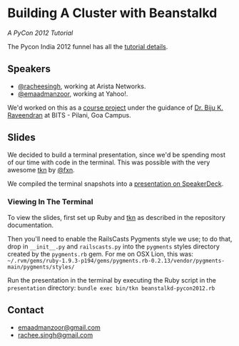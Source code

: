 # Building A Cluster with Beanstalkd

*A PyCon 2012 Tutorial*

The Pycon India 2012 funnel has all the [tutorial details](http://in.pycon.org/2012/funnel/pyconindia2012/55-simple-linux-cluster-with-python-and-beanstalkd).

## Speakers

   * [@racheesingh](https://github.com/racheesingh/), working at Arista Networks.
   * [@emaadmanzoor](https://github.com/emaadmanzoor), working at Yahoo!.

We'd worked on this as a [course project](https://github.com/emaadmanzoor/distributed-pi-estimation)
under the guidance of [Dr. Biju K. Raveendran](http://www.bits-pilani.ac.in/goa/biju/Profile) at BITS - Pilani, Goa Campus.

## Slides

We decided to build a terminal presentation, since we'd be spending most of
our time with code in the terminal. This was possible with the very awesome
[tkn](https://github.com/fxn/tkn) by [@fxn](https://github.com/fxn).

We compiled the terminal snapshots into a [presentation on SpeakerDeck](https://speakerdeck.com/u/emaadmanzoor/p/building-a-cluster-with-python-and-beanstalkd).

<script async class="speakerdeck-embed" data-id="5078db60cd52500002042a24" data-ratio="1.3333333333333333" src="//speakerdeck.com/assets/embed.js"></script>

### Viewing In The Terminal

To view the slides, first set up Ruby and [tkn](https://github.com/fxn/tkn) as described
in the repository documentation.

Then you'll need to enable the RailsCasts Pygments style we use; to do that,
drop in `__init__.py` and `railscasts.py` into the `pygments` styles
directory created by the `pygments.rb` gem. For me on OSX Lion, this was:
`~/.rvm/gems/ruby-1.9.3-p194/gems/pygments.rb-0.2.13/vendor/pygments-main/pygments/styles/`

Run the presentation in the terminal by executing the Ruby script in the `presentation` directory:
`bundle exec bin/tkn beanstalkd-pycon2012.rb`

## Contact

   * emaadmanzoor@gmail.com
   * rachee.singh@gmail.com

